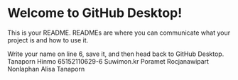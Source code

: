 # Welcome to GitHub Desktop!

This is your README. READMEs are where you can communicate what your project is and how to use it.

Write your name on line 6, save it, and then head back to GitHub Desktop.
Tanaporn Hinmo 65152110629-6
Suwimon.kr
Poramet Rocjanawipart
Nonlaphan
Alisa
Tanaporn